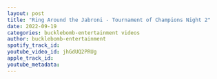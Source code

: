 ```yaml
---
layout: post
title: "Ring Around the Jabroni - Tournament of Champions Night 2"
date: 2022-09-19
categories: bucklebomb-entertainment videos
author: bucklebomb-entertainment
spotify_track_id: 
youtube_video_id: jhGdUQ2PRUg
apple_track_id: 
youtube_metadata: 
---
```

